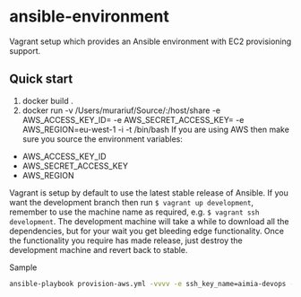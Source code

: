 # ansible-environment
Vagrant setup which provides an Ansible environment with EC2 provisioning support.

## Quick start

1. docker build .
2. docker run -v /Users/murariuf/Source/:/host/share -e AWS_ACCESS_KEY_ID=<key> -e AWS_SECRET_ACCESS_KEY=<secret> -e AWS_REGION=eu-west-1 -i -t <docker image id> /bin/bash
If you are using AWS then make sure you source the environment variables:

* AWS_ACCESS_KEY_ID
* AWS_SECRET_ACCESS_KEY
* AWS_REGION

Vagrant is setup by default to use the latest stable release of Ansible.  If you want the development branch then run `$ vagrant up development`, remember to use the machine name as required, e.g. `$ vagrant ssh development`.  The development machine will take a while to download all the dependencies, but for your wait you get bleeding edge functionality.  Once the functionality you require has made release, just destroy the development machine and revert back to stable.

Sample
```bash
ansible-playbook provision-aws.yml -vvvv -e ssh_key_name=aimia-devops -e my_route53_zone=messaging.nectar.com -e voucherupdate_aws_key=<key> -e voucherupdate_aws_secret=<secret> -e voucherupdate_env=stg -e ssl_certificate_id_arn='arn:aws:iam::016608567734:server-certificate/wildcard_nectar_com' -e env=staging```
